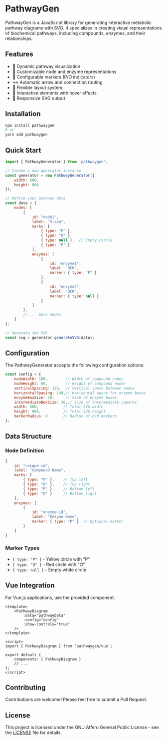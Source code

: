 # PathwayGen

PathwayGen is a JavaScript library for generating interactive metabolic pathway diagrams with SVG. It specializes in creating visual representations of biochemical pathways, including compounds, enzymes, and their relationships.


## Features

- 🔄 Dynamic pathway visualization
- 🎯 Customizable node and enzyme representations
- 🎨 Configurable markers (P/O indicators)
- ↔️ Automatic arrow and connection routing
- 📐 Flexible layout system
- 🎯 Interactive elements with hover effects
- 📱 Responsive SVG output

## Installation

```bash
npm install pathwaygen
# or
yarn add pathwaygen
```

## Quick Start

```javascript
import { PathwayGenerator } from 'pathwaygen';

// Create a new generator instance
const generator = new PathwayGenerator({
    width: 600,
    height: 800
});

// Define your pathway data
const data = {
    nodes: [
        {
            id: "node1",
            label: "5-aza",
            marks: [
                { type: "P" },
                { type: "O" },
                { type: null },  // Empty circle
                { type: "P" }
            ],
            enzymes: [
                { 
                    id: "enzyme1", 
                    label: "UCK",
                    marker: { type: "P" }
                },
                { 
                    id: "enzyme2", 
                    label: "UCK",
                    marker: { type: null }
                }
            ]
        },
        // ... more nodes
    ]
};

// Generate the SVG
const svg = generator.generateSVG(data);
```

## Configuration

The PathwayGenerator accepts the following configuration options:

```javascript
const config = {
    nodeWidth: 180,        // Width of compound nodes
    nodeHeight: 60,        // Height of compound nodes
    verticalSpacing: 120,  // Vertical space between nodes
    horizontalSpacing: 140,// Horizontal space for enzyme boxes
    enzymeBoxSize: 60,     // Size of enzyme boxes
    intermediateBoxSize: 20,// Size of intermediate squares
    width: 600,           // Total SVG width
    height: 800,          // Total SVG height
    markerRadius: 8       // Radius of P/O markers
};
```

## Data Structure

### Node Definition
```javascript
{
    id: "unique-id",
    label: "Compound Name",
    marks: [
        { type: "P" },    // Top left
        { type: "O" },    // Top right
        { type: "P" },    // Bottom left
        { type: "O" }     // Bottom right
    ],
    enzymes: [
        {
            id: "enzyme-id",
            label: "Enzyme Name",
            marker: { type: "P" }  // Optional marker
        }
    ]
}
```

### Marker Types
- `{ type: "P" }` - Yellow circle with "P"
- `{ type: "O" }` - Red circle with "O"
- `{ type: null }` - Empty white circle

## Vue Integration

For Vue.js applications, use the provided component:

```vue
<template>
    <PathwayDiagram 
        :data="pathwayData"
        :config="config"
        :show-controls="true"
    />
</template>

<script>
import { PathwayDiagram } from 'pathwaygen/vue';

export default {
    components: { PathwayDiagram }
    // ...
};
</script>
```

## Contributing

Contributions are welcome! Please feel free to submit a Pull Request.

## License

This project is licensed under the GNU Affero General Public License - see the [LICENSE](LICENSE) file for details.
